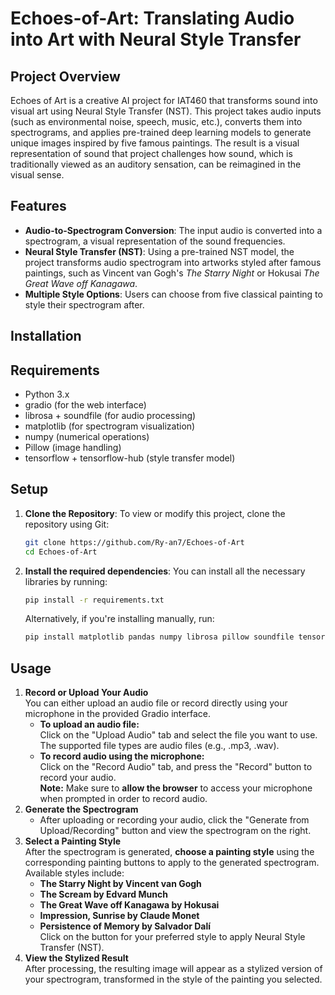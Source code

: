 # Echoes-of-Art: Translating Audio into Art with Neural Style Transfer

## Project Overview

Echoes of Art is a creative AI project for IAT460 that transforms sound into visual art using Neural Style Transfer (NST). This project takes audio inputs (such as environmental noise, speech, music, etc.), converts them into spectrograms, and applies pre-trained deep learning models to generate unique images inspired by five famous paintings. The result is a visual representation of sound that project challenges how sound, which is traditionally viewed as an auditory sensation, can be reimagined in the visual sense.

## Features
- **Audio-to-Spectrogram Conversion**: The input audio is converted into a spectrogram, a visual representation of the sound frequencies.
- **Neural Style Transfer (NST)**: Using a pre-trained NST model, the project transforms audio spectrogram into artworks styled after famous paintings, such as Vincent van Gogh's *The Starry Night* or Hokusai *The Great Wave off Kanagawa*.
- **Multiple Style Options**: Users can choose from five classical painting to style their spectrogram after.

## Installation
## Requirements
- Python 3.x
- gradio (for the web interface)
- librosa + soundfile (for audio processing)
- matplotlib (for spectrogram visualization)
- numpy (numerical operations)
- Pillow (image handling)
- tensorflow + tensorflow-hub (style transfer model)

## Setup
1. **Clone the Repository**: To view or modify this project, clone the repository using Git:
   ```bash
   git clone https://github.com/Ry-an7/Echoes-of-Art
   cd Echoes-of-Art
   ```
2. **Install the required dependencies**: You can install all the necessary libraries by running:
    ``` bash
    pip install -r requirements.txt
    ```
    Alternatively, if you're installing manually, run:
    ``` bash
    pip install matplotlib pandas numpy librosa pillow soundfile tensorflow tensorflow_hub requests ipywidgets ipython
    ```
## Usage
1. **Record or Upload Your Audio**<br>
     You can either upload an audio file or record directly using your microphone in the provided Gradio interface.
   - **To upload an audio file:**<br>
     Click on the "Upload Audio" tab and select the file you want to use. The supported file types are audio files (e.g., .mp3, .wav).
   - **To record audio using the microphone:**<br>
     Click on the "Record Audio" tab, and press the "Record" button to record your audio.<br>
     **Note:** Make sure to **allow the browser** to access your microphone when prompted in order to record audio.
2. **Generate the Spectrogram**<br>    
    - After uploading or recording your audio, click the "Generate from Upload/Recording" button and view the spectrogram on the right.
3. **Select a Painting Style**<br>
     After the spectrogram is generated, **choose a painting style** using the corresponding painting buttons to apply to the generated spectrogram. Available styles include:
   - **The Starry Night by Vincent van Gogh**
   - **The Scream by Edvard Munch**
   - **The Great Wave off Kanagawa by Hokusai**
   - **Impression, Sunrise by Claude Monet**
   - **Persistence of Memory by Salvador Dalí** <br>
   Click on the button for your preferred style to apply Neural Style Transfer (NST).
5. **View the Stylized Result**<br>
   After processing, the resulting image will appear as a stylized version of your spectrogram, transformed in the style of the painting you selected.


